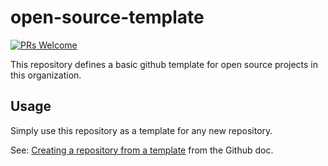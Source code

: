 # open-source-template

[![PRs Welcome](https://img.shields.io/badge/PRs-welcome-brightgreen.svg?style=flat-square)](http://makeapullrequest.com)

This repository defines a basic github template for open source projects in this organization. 


## Usage

Simply use this repository as a template for any new repository.

See: [Creating a repository from a template](https://help.github.com/en/github/creating-cloning-and-archiving-repositories/creating-a-repository-from-a-template) from the Github doc.
